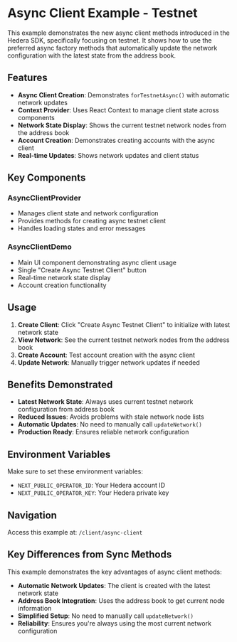 # Async Client Example - Testnet

This example demonstrates the new async client methods introduced in the Hedera SDK, specifically focusing on testnet. It shows how to use the preferred async factory methods that automatically update the network configuration with the latest state from the address book.

## Features

- **Async Client Creation**: Demonstrates `forTestnetAsync()` with automatic network updates
- **Context Provider**: Uses React Context to manage client state across components
- **Network State Display**: Shows the current testnet network nodes from the address book
- **Account Creation**: Demonstrates creating accounts with the async client
- **Real-time Updates**: Shows network updates and client status

## Key Components

### AsyncClientProvider

- Manages client state and network configuration
- Provides methods for creating async testnet client
- Handles loading states and error messages

### AsyncClientDemo

- Main UI component demonstrating async client usage
- Single "Create Async Testnet Client" button
- Real-time network state display
- Account creation functionality

## Usage

1. **Create Client**: Click "Create Async Testnet Client" to initialize with latest network state
2. **View Network**: See the current testnet network nodes from the address book
3. **Create Account**: Test account creation with the async client
4. **Update Network**: Manually trigger network updates if needed

## Benefits Demonstrated

- **Latest Network State**: Always uses current testnet network configuration from address book
- **Reduced Issues**: Avoids problems with stale network node lists
- **Automatic Updates**: No need to manually call `updateNetwork()`
- **Production Ready**: Ensures reliable network configuration

## Environment Variables

Make sure to set these environment variables:

- `NEXT_PUBLIC_OPERATOR_ID`: Your Hedera account ID
- `NEXT_PUBLIC_OPERATOR_KEY`: Your Hedera private key

## Navigation

Access this example at: `/client/async-client`

## Key Differences from Sync Methods

This example demonstrates the key advantages of async client methods:

- **Automatic Network Updates**: The client is created with the latest network state
- **Address Book Integration**: Uses the address book to get current node information
- **Simplified Setup**: No need to manually call `updateNetwork()`
- **Reliability**: Ensures you're always using the most current network configuration
